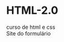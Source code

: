 # HTML-2.0
 curso de html e css
 <br>
<a herf="https://emmanuels-s.github.io/HTML-2.0/projetos/formulario de pesquisa2.0.html">Site do formulário</a>